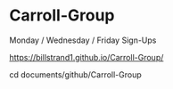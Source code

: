 # Carroll-Group
Monday / Wednesday / Friday Sign-Ups

https://billstrand1.github.io/Carroll-Group/

cd documents/github/Carroll-Group


